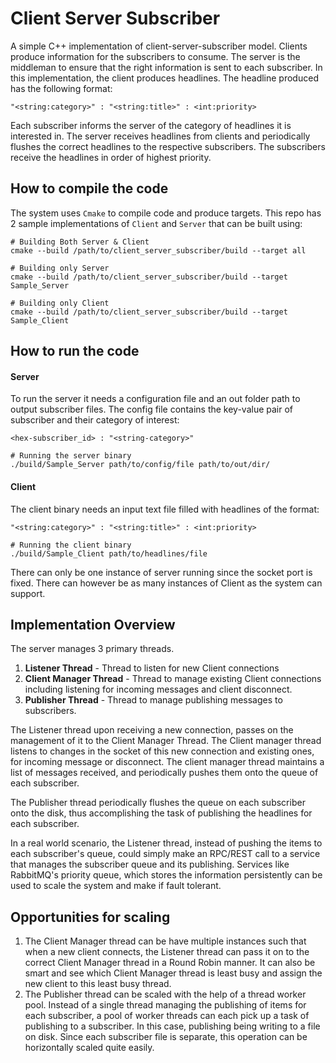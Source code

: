 # Client Server Subscriber
A simple C++ implementation of client-server-subscriber model.
Clients produce information for the subscribers to consume. The server is the middleman to ensure that the right information is sent to each subscriber.
In this implementation, the client produces headlines. The headline produced has the following format:
```
"<string:category>" : "<string:title>" : <int:priority>
```
Each subscriber informs the server of the category of headlines it is interested in. The server receives headlines from clients and periodically flushes the correct headlines to the respective subscribers. The subscribers receive the headlines in order of highest priority.
 

## How to compile the code
The system uses `Cmake` to compile code and produce targets. This repo has 2 sample implementations of `Client` and `Server` that can be built using:
```
# Building Both Server & Client
cmake --build /path/to/client_server_subscriber/build --target all

# Building only Server
cmake --build /path/to/client_server_subscriber/build --target Sample_Server

# Building only Client
cmake --build /path/to/client_server_subscriber/build --target Sample_Client
```

## How to run the code
#### Server
To run the server it needs a configuration file and an out folder path to output subscriber files. The config file contains the key-value pair of subscriber and their category of interest:
```
<hex-subscriber_id> : "<string-category>"
```
```
# Running the server binary
./build/Sample_Server path/to/config/file path/to/out/dir/
```

#### Client
The client binary needs an input text file filled with headlines of the format:
```
"<string:category>" : "<string:title>" : <int:priority>
```
```
# Running the client binary
./build/Sample_Client path/to/headlines/file
```

There can only be one instance of server running since the socket port is fixed. There can however be as many instances of Client as the system can support. 

## Implementation Overview
The server manages 3 primary threads.
 1. **Listener Thread** - Thread to listen for new Client connections
 2. **Client Manager Thread** -  Thread to manage existing Client connections including listening for incoming messages and client disconnect.
 3. **Publisher Thread** - Thread to manage publishing messages to subscribers.

The Listener thread upon receiving a new connection, passes on the management of it to the Client Manager Thread. The Client manager thread listens to changes in the socket of this new connection and existing ones, for incoming message or disconnect. 
The client manager thread maintains a list of messages received, and periodically pushes them onto the queue of each subscriber.

The Publisher thread periodically flushes the queue on each subscriber onto the disk, thus accomplishing the task of publishing the headlines for each subscriber. 

In a real world scenario, the Listener thread, instead of pushing the items to each subscriber's queue, could simply make an RPC/REST call to a service that manages the subscriber queue and its publishing. Services like RabbitMQ's priority queue, which stores the information persistently can be used to scale the system and make if fault tolerant.

## Opportunities for scaling
1. The Client Manager thread can be have multiple instances such that when a new client connects, the Listener thread can pass it on to the correct Client Manager thread in a Round Robin manner. It can also be smart and see which Client Manager thread is least busy and assign the new client to this least busy thread.
2. The Publisher thread can be scaled with the help of a thread worker pool. Instead of a single thread managing the publishing of items for each subscriber, a pool of worker threads can each pick up a task of publishing to a subscriber. In this case, publishing being writing to a file on disk. Since each subscriber file is separate, this operation can be horizontally scaled quite easily.

